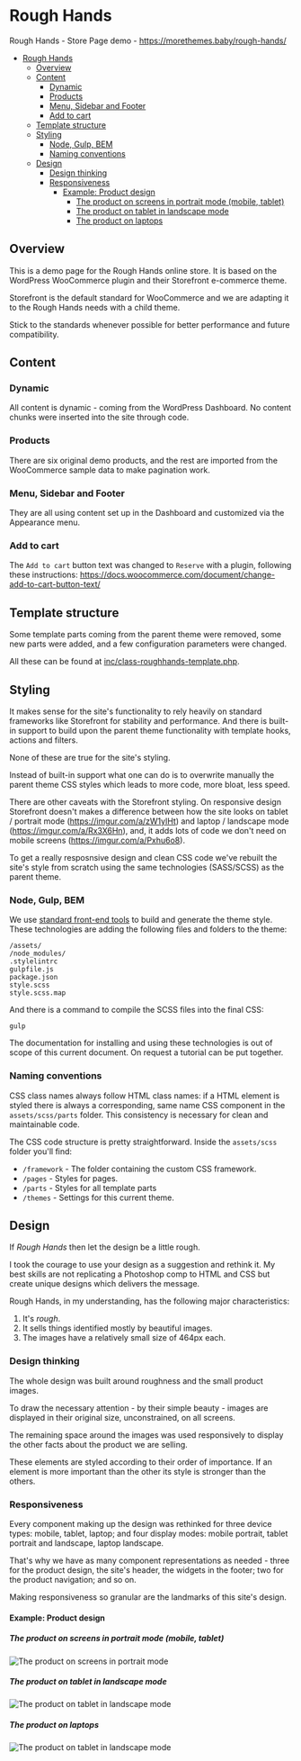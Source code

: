 # Rough Hands
Rough Hands - Store Page demo - https://morethemes.baby/rough-hands/

<!-- START doctoc generated TOC please keep comment here to allow auto update -->
<!-- DON'T EDIT THIS SECTION, INSTEAD RE-RUN doctoc TO UPDATE -->

- [Rough Hands](#rough-hands)
  - [Overview](#overview)
  - [Content](#content)
    - [Dynamic](#dynamic)
    - [Products](#products)
    - [Menu, Sidebar and Footer](#menu-sidebar-and-footer)
    - [Add to cart](#add-to-cart)
  - [Template structure](#template-structure)
  - [Styling](#styling)
    - [Node, Gulp, BEM](#node-gulp-bem)
    - [Naming conventions](#naming-conventions)
  - [Design](#design)
    - [Design thinking](#design-thinking)
    - [Responsiveness](#responsiveness)
      - [Example: Product design](#example-product-design)
        - [The product on screens in portrait mode (mobile, tablet)](#the-product-on-screens-in-portrait-mode-mobile-tablet)
        - [The product on tablet in landscape mode](#the-product-on-tablet-in-landscape-mode)
        - [The product on laptops](#the-product-on-laptops)

<!-- END doctoc generated TOC please keep comment here to allow auto update -->

## Overview

This is a demo page for the Rough Hands online store. It is based on the WordPress WooCommerce plugin and their Storefront e-commerce theme.

Storefront is the default standard for WooCommerce and we are adapting it to the Rough Hands needs with a child theme.

Stick to the standards whenever possible for better performance and future compatibility.

## Content

### Dynamic

All content is dynamic - coming from the WordPress Dashboard. No content chunks were inserted into the site through code.

### Products

There are six original demo products, and the rest are imported from the WooCommerce sample data to make pagination work.

### Menu, Sidebar and Footer

They are all using content set up in the Dashboard and customized via the Appearance menu.

### Add to cart

The `Add to cart` button text was changed to `Reserve` with a plugin, following these instructions: https://docs.woocommerce.com/document/change-add-to-cart-button-text/

## Template structure

Some template parts coming from the parent theme were removed, some new parts were added, and a few configuration parameters were changed.

All these can be found at [inc/class-roughhands-template.php](inc/class-roughhands-template.php).

## Styling

It makes sense for the site's functionality to rely heavily on standard frameworks like Storefront for stability and performance. And there is built-in support to build upon the parent theme functionality with template hooks, actions and filters.

None of these are true for the site's styling.

Instead of built-in support what one can do is to overwrite manually the parent theme CSS styles which leads to more code, more bloat, less speed.

There are other caveats with the Storefront styling. On responsive design Storefront doesn't makes a difference between how the site looks on tablet / portrait mode (https://imgur.com/a/zW1ylHt) and laptop / landscape mode (https://imgur.com/a/Rx3X6Hn), and, it adds lots of code we don't need on mobile screens (https://imgur.com/a/Pxhu6o8).

To get a really resposnsive design and clean CSS code we've rebuilt the site's style from scratch using the same technologies (SASS/SCSS) as the parent theme.

### Node, Gulp, BEM

We use [standard front-end tools](https://morethemes.baby/2018/05/12/more-themes-baby-is-in-the-loop/) to build and generate the theme style. These technologies are adding the following files and folders to the theme:

```
/assets/
/node_modules/
.stylelintrc
gulpfile.js
package.json
style.scss
style.scss.map
```

And there is a command to compile the SCSS files into the final CSS:

```
gulp
```

The documentation for installing and using these technologies is out of scope of this current document. On request a tutorial can be put together.

### Naming conventions

CSS class names always follow HTML class names: if a HTML element is styled there is always a corresponding, same name CSS component in the `assets/scss/parts` folder. This consistency is necessary for clean and maintainable code.

The CSS code structure is pretty straightforward. Inside the `assets/scss` folder you'll find:

* `/framework` - The folder containing the custom CSS framework.
* `/pages` - Styles for pages.
* `/parts` - Styles for all template parts
* `/themes` - Settings for this current theme.


## Design

If *Rough Hands* then let the design be a little rough.

I took the courage to use your design as a suggestion and rethink it. My best skills are not replicating a Photoshop comp to HTML and CSS but create unique designs which delivers the message.

Rough Hands, in my understanding, has the following major characteristics:

1. It's *rough*.
2. It sells things identified mostly by beautiful images.
3. The images have a relatively small size of 464px each.

### Design thinking

The whole design was built around roughness and the small product images.

To draw the necessary attention - by their simple beauty - images are displayed in their original size, unconstrained, on all screens.

The remaining space around the images was used responsively to display the other facts about the product we are selling.

These elements are styled according to their order of importance. If an element is more important than the other its style is stronger than the others.

### Responsiveness

Every component making up the design was rethinked for three device types: mobile, tablet, laptop; and four display modes: mobile portrait, tablet portrait and landscape, laptop landscape.

That's why we have as many component representations as needed - three for the product design, the site's header, the widgets in the footer; two for the product navigation; and so on.

Making responsiveness so granular are the landmarks of this site's design.

#### Example: Product design

##### The product on screens in portrait mode (mobile, tablet)

![The product on screens in portrait mode](https://i.imgur.com/1gTaWBgl.jpg)

##### The product on tablet in landscape mode

![The product on tablet in landscape mode](https://i.imgur.com/ycfpLEe.jpg)

##### The product on laptops

![The product on tablet in landscape mode](https://i.imgur.com/x71Fhdh.png)
